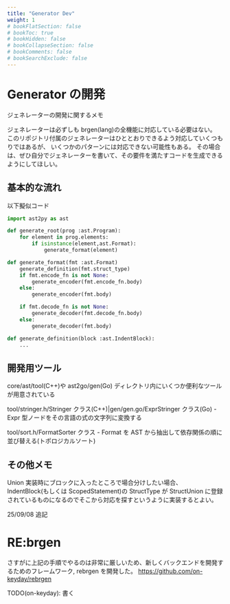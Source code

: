 ```yaml
---
title: "Generator Dev"
weight: 1
# bookFlatSection: false
# bookToc: true
# bookHidden: false
# bookCollapseSection: false
# bookComments: false
# bookSearchExclude: false
---
```


# Generator の開発

ジェネレーターの開発に関するメモ

ジェネレーターは必ずしも brgen(lang)の全機能に対応している必要はない。
このリポジトリ付属のジェネレーターはひととおりできるよう対応していくつもりではあるが、
いくつかのパターンには対応できない可能性もある。
その場合は、ぜひ自分でジェネレーターを書いて、その要件を満たすコードを生成できるようにしてほしい。

## 基本的な流れ

以下擬似コード

```py
import ast2py as ast

def generate_root(prog :ast.Program):
    for element in prog.elements:
        if isinstance(element,ast.Format):
            generate_format(element)

def generate_format(fmt :ast.Format)
    generate_definition(fmt.struct_type)
    if fmt.encode_fn is not None:
        generate_encoder(fmt.encode_fn.body)
    else:
        generate_encoder(fmt.body)

    if fmt.decode_fn is not None:
        generate_decoder(fmt.decode_fn.body)
    else:
        generate_decoder(fmt.body)

def generate_definition(block :ast.IndentBlock):
    ...
```

## 開発用ツール

core/ast/tool(C++)や ast2go/gen(Go) ディレクトリ内にいくつか便利なツールが用意されている

tool/stringer.h/Stringer クラス(C++)|gen/gen.go/ExprStringer クラス(Go) - Expr 型ノードをその言語の式の文字列に変換する

tool/sort.h/FormatSorter クラス - Format を AST から抽出して依存関係の順に並び替える(トポロジカルソート)

## その他メモ

Union 実装時にブロックに入ったところで場合分けしたい場合、
IndentBlock(もしくは ScopedStatement)の StructType が StructUnion に登録されているものになるのでそこから対応を探すというように実装するとよい。

25/09/08 追記

# RE:brgen

さすがに上記の手順でやるのは非常に厳しいため、新しくバックエンドを開発するためのフレームワーク,
rebrgen を開発した。 https://github.com/on-keyday/rebrgen

TODO(on-keyday): 書く
